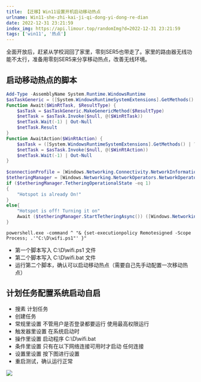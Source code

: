 ```yaml
---
title: 【迁移】Win11设置开机启动移动热点
urlname: Win11-she-zhi-kai-ji-qi-dong-yi-dong-re-dian
date: 2022-12-31 23:21:59
index_img: https://api.limour.top/randomImg?d=2022-12-31 23:21:59
tags: ['win11', '热点']
---
```

全面开放后，赶紧从学校润回了家里，零刻SER5也带走了。家里的路由器无线功能不太行，准备用零刻SER5来分享移动热点，改善无线环境。
## 启动移动热点的脚本
``` powershell
Add-Type -AssemblyName System.Runtime.WindowsRuntime
$asTaskGeneric = ([System.WindowsRuntimeSystemExtensions].GetMethods() | ? { $_.Name -eq 'AsTask' -and $_.GetParameters().Count -eq 1 -and $_.GetParameters()[0].ParameterType.Name -eq 'IAsyncOperation`1' })[0]
Function Await($WinRtTask, $ResultType) {
    $asTask = $asTaskGeneric.MakeGenericMethod($ResultType)
    $netTask = $asTask.Invoke($null, @($WinRtTask))
    $netTask.Wait(-1) | Out-Null
    $netTask.Result
}
Function AwaitAction($WinRtAction) {
    $asTask = ([System.WindowsRuntimeSystemExtensions].GetMethods() | ? { $_.Name -eq 'AsTask' -and $_.GetParameters().Count -eq 1 -and !$_.IsGenericMethod })[0]
    $netTask = $asTask.Invoke($null, @($WinRtAction))
    $netTask.Wait(-1) | Out-Null
}
 
$connectionProfile = [Windows.Networking.Connectivity.NetworkInformation,Windows.Networking.Connectivity,ContentType=WindowsRuntime]::GetInternetConnectionProfile()
$tetheringManager = [Windows.Networking.NetworkOperators.NetworkOperatorTetheringManager,Windows.Networking.NetworkOperators,ContentType=WindowsRuntime]::CreateFromConnectionProfile($connectionProfile)
if ($tetheringManager.TetheringOperationalState -eq 1) 
{
    "Hotspot is already On!"
}
else{
    "Hotspot is off! Turning it on"
    Await ($tetheringManager.StartTetheringAsync()) ([Windows.Networking.NetworkOperators.NetworkOperatorTetheringOperationResult])
}
```
```CMD
powershell.exe -command ^ "& {set-executionpolicy Remotesigned -Scope Process; .'"C:\D\wifi.ps1"' }"
```
+ 第一个脚本写入 C:\D\wifi.ps1 文件
+ 第二个脚本写入 C:\D\wifi.bat 文件
+ 运行第二个脚本，确认可以启动移动热点（需要自己先手动配置一次移动热点）
## 计划任务配置系统启动自启
+ 搜素 计划任务
+ 创建任务
+ 常规里设置 不管用户是否登录都要运行 使用最高权限运行
+ 触发器里设置 在系统启动时
+ 操作里设置 启动程序 C:\D\wifi.bat
+ 条件里设置 只有在以下网络连接可用时才启动 任何连接
+ 设置里设置 按下图进行设置
+ 重启测试，确认运行正常

![](https://img.limour.top/2023/08/31/64f0b0ce3e78c.webp)